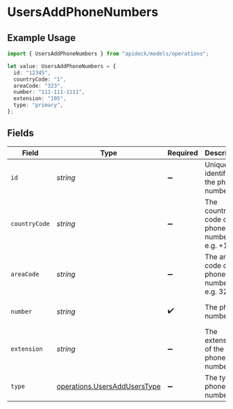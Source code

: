 # UsersAddPhoneNumbers

## Example Usage

```typescript
import { UsersAddPhoneNumbers } from "apideck/models/operations";

let value: UsersAddPhoneNumbers = {
  id: "12345",
  countryCode: "1",
  areaCode: "323",
  number: "111-111-1111",
  extension: "105",
  type: "primary",
};
```

## Fields

| Field                                                                        | Type                                                                         | Required                                                                     | Description                                                                  | Example                                                                      |
| ---------------------------------------------------------------------------- | ---------------------------------------------------------------------------- | ---------------------------------------------------------------------------- | ---------------------------------------------------------------------------- | ---------------------------------------------------------------------------- |
| `id`                                                                         | *string*                                                                     | :heavy_minus_sign:                                                           | Unique identifier of the phone number                                        | 12345                                                                        |
| `countryCode`                                                                | *string*                                                                     | :heavy_minus_sign:                                                           | The country code of the phone number, e.g. +1                                | 1                                                                            |
| `areaCode`                                                                   | *string*                                                                     | :heavy_minus_sign:                                                           | The area code of the phone number, e.g. 323                                  | 323                                                                          |
| `number`                                                                     | *string*                                                                     | :heavy_check_mark:                                                           | The phone number                                                             | 111-111-1111                                                                 |
| `extension`                                                                  | *string*                                                                     | :heavy_minus_sign:                                                           | The extension of the phone number                                            | 105                                                                          |
| `type`                                                                       | [operations.UsersAddUsersType](../../models/operations/usersadduserstype.md) | :heavy_minus_sign:                                                           | The type of phone number                                                     | primary                                                                      |